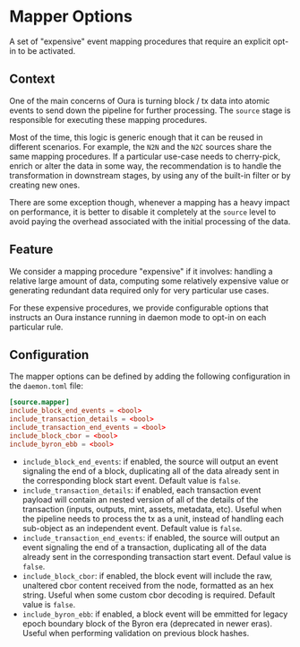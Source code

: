# Mapper Options

A set of "expensive" event mapping procedures that require an explicit opt-in to be activated.

## Context

One of the main concerns of Oura is turning block / tx data into atomic events to send down the pipeline for further processing. The `source` stage is responsible for executing these mapping procedures.

Most of the time, this logic is generic enough that it can be reused in different scenarios. For example, the `N2N` and the `N2C` sources share the same mapping procedures. If a particular use-case needs to cherry-pick, enrich or alter the data in some way, the recommendation is to handle the transformation in downstream stages, by using any of the built-in filter or by creating new ones.

There are some exception though, whenever a mapping has a heavy impact on performance, it is better to disable it completely at the `source` level to avoid paying the overhead associated with the initial processing of the data.

## Feature

We consider a mapping procedure "expensive" if it involves: handling a relative large amount of data, computing some relatively expensive value or generating redundant data required only for very particular use cases.

For these expensive procedures, we provide configurable options that instructs an Oura instance running in daemon mode to opt-in on each particular rule.

## Configuration

The mapper options can be defined by adding the following configuration in the `daemon.toml` file:

```toml
[source.mapper]
include_block_end_events = <bool>
include_transaction_details = <bool>
include_transaction_end_events = <bool>
include_block_cbor = <bool>
include_byron_ebb = <bool>
```

- `include_block_end_events`: if enabled, the source will output an event signaling the end of a block, duplicating all of the data already sent in the corresponding block start event. Default value is `false`.
- `include_transaction_details`: if enabled, each transaction event payload will contain an nested version of all of the details of the transaction (inputs, outputs, mint, assets, metadata, etc). Useful when the pipeline needs to process the tx as a unit, instead of handling each sub-object as an independent event. Default value is `false`.
- `include_transaction_end_events`: if enabled, the source will output an event signaling the end of a transaction, duplicating all of the data already sent in the corresponding transaction start event. Defaul value is `false`.
- `include_block_cbor`: if enabled, the block event will include the raw, unaltered cbor content received from the node, formatted as an hex string. Useful when some custom cbor decoding is required. Default value is `false`.
- `include_byron_ebb`: if enabled, a block event will be emmitted for legacy epoch boundary block of the Byron era (deprecated in newer eras). Useful when performing validation on previous block hashes.
